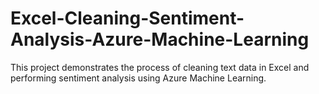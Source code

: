 # Excel-Cleaning-Sentiment-Analysis-Azure-Machine-Learning
This project demonstrates the process of cleaning text data in Excel and performing sentiment analysis using Azure Machine Learning.
